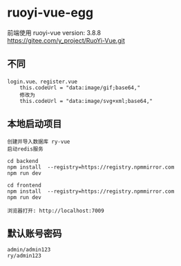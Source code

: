 # ruoyi-vue-egg

前端使用 ruoyi-vue  version: 3.8.8  
https://gitee.com/y_project/RuoYi-Vue.git  



## 不同
```
login.vue、register.vue
    this.codeUrl = "data:image/gif;base64," 
    修改为
    this.codeUrl = "data:image/svg+xml;base64,"
```

## 本地启动项目
```
创建并导入数据库 ry-vue
启动redis服务

cd backend 
npm install  --registry=https://registry.npmmirror.com
npm run dev

cd frontend 
npm install  --registry=https://registry.npmmirror.com
npm run dev

浏览器打开: http://localhost:7009
```

## 默认账号密码
```
admin/admin123
ry/admin123
```